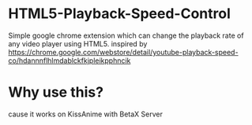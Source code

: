 # HTML5-Playback-Speed-Control
Simple google chrome extension which can change the playback rate of any video player using HTML5.
inspired by https://chrome.google.com/webstore/detail/youtube-playback-speed-co/hdannnflhlmdablckfkjpleikpphncik

# Why use this?
cause it works on KissAnime with BetaX Server

